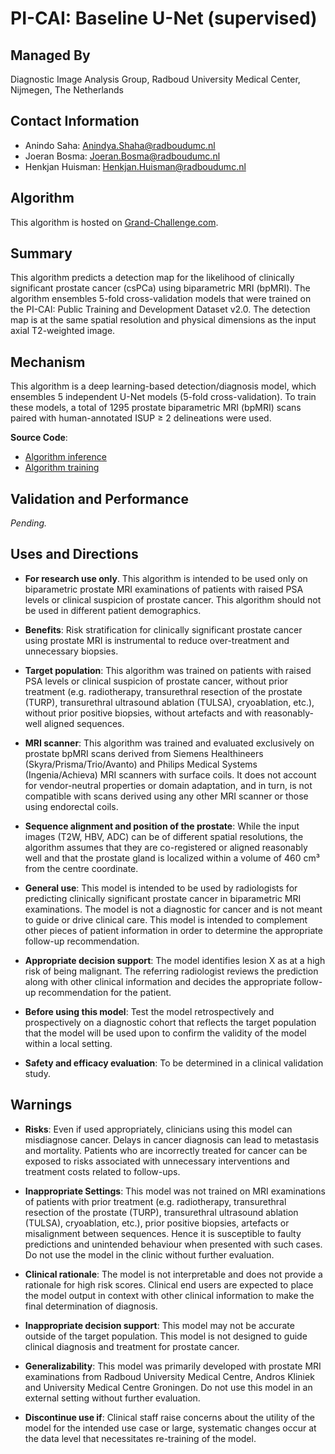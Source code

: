 # PI-CAI: Baseline U-Net (supervised)

## Managed By
Diagnostic Image Analysis Group,
Radboud University Medical Center,
Nijmegen, The Netherlands

## Contact Information
- Anindo Saha: Anindya.Shaha@radboudumc.nl
- Joeran Bosma: Joeran.Bosma@radboudumc.nl
- Henkjan Huisman: Henkjan.Huisman@radboudumc.nl

## Algorithm
This algorithm is hosted on [Grand-Challenge.com](https://grand-challenge.org/algorithms/the-pi-cai-challenge-baseline-u-net-algorithm/).

## Summary
This algorithm predicts a detection map for the likelihood of clinically significant prostate cancer (csPCa) using biparametric MRI (bpMRI). The algorithm ensembles 5-fold cross-validation models that were trained on the PI-CAI: Public Training and Development Dataset v2.0. The detection map is at the same spatial resolution and physical dimensions as the input axial T2-weighted image.

## Mechanism
This algorithm is a deep learning-based detection/diagnosis model, which ensembles 5 independent U-Net models (5-fold cross-validation). To train these models, a total of 1295 prostate biparametric MRI (bpMRI) scans paired with human-annotated ISUP ≥ 2 delineations were used.

**Source Code**: 

* [Algorithm inference](https://github.com/DIAGNijmegen/picai_unet_gc_algorithm)
* [Algorithm training](https://github.com/DIAGNijmegen/picai_baseline/blob/main/unet_baseline.md)

## Validation and Performance
_Pending._

## Uses and Directions
- **For research use only**. This algorithm is intended to be used only on biparametric prostate MRI examinations of patients with raised PSA levels or clinical suspicion of prostate cancer. This algorithm should not be used in different patient demographics. 

- **Benefits**: Risk stratification for clinically significant prostate cancer using prostate MRI is instrumental to reduce over-treatment and unnecessary biopsies. 

- **Target population**: This algorithm was trained on patients with raised PSA levels or clinical suspicion of prostate cancer, without prior treatment  (e.g. radiotherapy, transurethral resection of the prostate (TURP), transurethral ultrasound ablation (TULSA), cryoablation, etc.), without prior positive biopsies, without artefacts and with reasonably-well aligned sequences. 

- **MRI scanner**: This algorithm was trained and evaluated exclusively on prostate bpMRI scans derived from Siemens Healthineers (Skyra/Prisma/Trio/Avanto) and Philips Medical Systems  (Ingenia/Achieva)  MRI scanners with surface coils. It does not account for vendor-neutral properties or domain adaptation, and in turn, is not compatible with scans derived using any other MRI scanner or those using endorectal coils.

- **Sequence alignment and position of the prostate**: While the input images (T2W, HBV, ADC) can be of different spatial resolutions, the algorithm assumes that they are co-registered or aligned reasonably well and that the prostate gland is localized within a volume of 460 cm³ from the centre coordinate.

- **General use**: This model is intended to be used by radiologists for predicting clinically significant prostate cancer in biparametric MRI examinations. The model is not a diagnostic for cancer and is not meant to guide or drive clinical care. This model is intended to complement other pieces of patient information in order to determine the appropriate follow-up recommendation.

- **Appropriate decision support**: The model identifies lesion X as at a high risk of being malignant. The referring radiologist reviews the prediction along with other clinical information and decides the appropriate follow-up recommendation for the patient.

- **Before using this model**: Test the model retrospectively and prospectively on a diagnostic cohort that reflects the target population that the model will be used upon to confirm the validity of the model within a local setting. 

- **Safety and efficacy evaluation**: To be determined in a clinical validation study.

## Warnings
- **Risks**: Even if used appropriately, clinicians using this model can misdiagnose cancer. Delays in cancer diagnosis can lead to metastasis and mortality. Patients who are incorrectly treated for cancer can be exposed to risks associated with unnecessary interventions and treatment costs related to follow-ups. 

- **Inappropriate Settings**: This model was not trained on MRI examinations of patients with prior treatment  (e.g. radiotherapy, transurethral resection of the prostate (TURP), transurethral ultrasound ablation (TULSA), cryoablation, etc.), prior positive biopsies, artefacts or misalignment between sequences. Hence it is susceptible to faulty predictions and unintended behaviour when presented with such cases. Do not use the model in the clinic without further evaluation. 

- **Clinical rationale**: The model is not interpretable and does not provide a rationale for high risk scores. Clinical end users are expected to place the model output in context with other clinical information to make the final determination of diagnosis.

- **Inappropriate decision support**: This model may not be accurate outside of the target population. This model is not designed to guide clinical diagnosis and treatment for prostate cancer. 

- **Generalizability**: This model was primarily developed with prostate MRI examinations from Radboud University Medical Centre,  Andros Kliniek and University Medical Centre Groningen. Do not use this model in an external setting without further evaluation.

- **Discontinue use if**: Clinical staff raise concerns about the utility of the model for the intended use case or large, systematic changes occur at the data level that necessitates re-training of the model.
